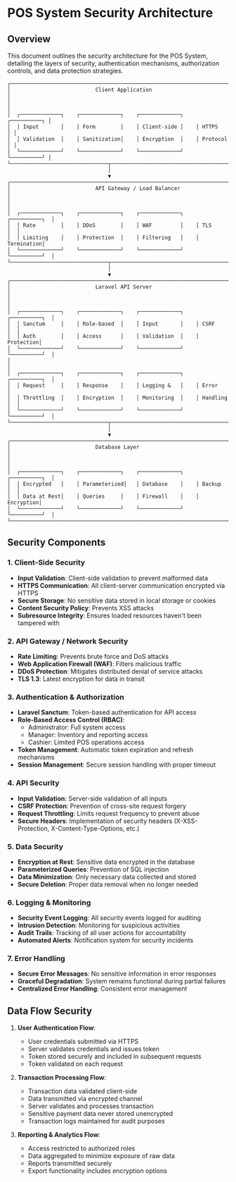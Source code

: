 # POS System Security Architecture

## Overview

This document outlines the security architecture for the POS System, detailing the layers of security, authentication mechanisms, authorization controls, and data protection strategies.

```
┌─────────────────────────────────────────────────────────────────────────┐
│                           Client Application                            │
│                                                                         │
│  ┌─────────────┐    ┌─────────────┐    ┌─────────────┐    ┌──────────┐ │
│  │ Input       │    │ Form        │    │ Client-side │    │ HTTPS    │ │
│  │ Validation  │    │ Sanitization│    │ Encryption  │    │ Protocol │ │
│  └─────────────┘    └─────────────┘    └─────────────┘    └──────────┘ │
└───────────────────────────────┬─────────────────────────────────────────┘
                                │
                                ▼
┌─────────────────────────────────────────────────────────────────────────┐
│                           API Gateway / Load Balancer                   │
│                                                                         │
│  ┌─────────────┐    ┌─────────────┐    ┌─────────────┐    ┌──────────┐  │
│  │ Rate        │    │ DDoS        │    │ WAF         │    │ TLS      │  │
│  │ Limiting    │    │ Protection  │    │ Filtering   │    │ Termination│
│  └─────────────┘    └─────────────┘    └─────────────┘    └──────────┘  │
└───────────────────────────────┬─────────────────────────────────────────┘
                                │
                                ▼
┌─────────────────────────────────────────────────────────────────────────┐
│                           Laravel API Server                            │
│                                                                         │
│  ┌─────────────┐    ┌─────────────┐    ┌─────────────┐    ┌──────────┐  │
│  │ Sanctum     │    │ Role-based  │    │ Input       │    │ CSRF     │  │
│  │ Auth        │    │ Access      │    │ Validation  │    │ Protection│
│  └─────────────┘    └─────────────┘    └─────────────┘    └──────────┘  │
│                                                                         │
│  ┌─────────────┐    ┌─────────────┐    ┌─────────────┐    ┌──────────┐  │
│  │ Request     │    │ Response    │    │ Logging &   │    │ Error    │
│  │ Throttling  │    │ Encryption  │    │ Monitoring  │    │ Handling │  │
│  └─────────────┘    └─────────────┘    └─────────────┘    └──────────┘  │
└───────────────────────────────┬─────────────────────────────────────────┘
                                │
                                ▼
┌─────────────────────────────────────────────────────────────────────────┐
│                           Database Layer                                │
│                                                                         │
│  ┌─────────────┐    ┌─────────────┐    ┌─────────────┐    ┌──────────┐  │
│  │ Encrypted   │    │ Parameterized│   │ Database    │    │ Backup   │  │
│  │ Data at Rest│    │ Queries     │    │ Firewall    │    │ Encryption│
│  └─────────────┘    └─────────────┘    └─────────────┘    └──────────┘  │
└─────────────────────────────────────────────────────────────────────────┘
```

## Security Components

### 1. Client-Side Security

- **Input Validation**: Client-side validation to prevent malformed data
- **HTTPS Communication**: All client-server communication encrypted via HTTPS
- **Secure Storage**: No sensitive data stored in local storage or cookies
- **Content Security Policy**: Prevents XSS attacks
- **Subresource Integrity**: Ensures loaded resources haven't been tampered with

### 2. API Gateway / Network Security

- **Rate Limiting**: Prevents brute force and DoS attacks
- **Web Application Firewall (WAF)**: Filters malicious traffic
- **DDoS Protection**: Mitigates distributed denial of service attacks
- **TLS 1.3**: Latest encryption for data in transit

### 3. Authentication & Authorization

- **Laravel Sanctum**: Token-based authentication for API access
- **Role-Based Access Control (RBAC)**:
  - Administrator: Full system access
  - Manager: Inventory and reporting access
  - Cashier: Limited POS operations access
- **Token Management**: Automatic token expiration and refresh mechanisms
- **Session Management**: Secure session handling with proper timeout

### 4. API Security

- **Input Validation**: Server-side validation of all inputs
- **CSRF Protection**: Prevention of cross-site request forgery
- **Request Throttling**: Limits request frequency to prevent abuse
- **Secure Headers**: Implementation of security headers (X-XSS-Protection, X-Content-Type-Options, etc.)

### 5. Data Security

- **Encryption at Rest**: Sensitive data encrypted in the database
- **Parameterized Queries**: Prevention of SQL injection
- **Data Minimization**: Only necessary data collected and stored
- **Secure Deletion**: Proper data removal when no longer needed

### 6. Logging & Monitoring

- **Security Event Logging**: All security events logged for auditing
- **Intrusion Detection**: Monitoring for suspicious activities
- **Audit Trails**: Tracking of all user actions for accountability
- **Automated Alerts**: Notification system for security incidents

### 7. Error Handling

- **Secure Error Messages**: No sensitive information in error responses
- **Graceful Degradation**: System remains functional during partial failures
- **Centralized Error Handling**: Consistent error management

## Data Flow Security

1. **User Authentication Flow**:

   - User credentials submitted via HTTPS
   - Server validates credentials and issues token
   - Token stored securely and included in subsequent requests
   - Token validated on each request

2. **Transaction Processing Flow**:

   - Transaction data validated client-side
   - Data transmitted via encrypted channel
   - Server validates and processes transaction
   - Sensitive payment data never stored unencrypted
   - Transaction logs maintained for audit purposes

3. **Reporting & Analytics Flow**:
   - Access restricted to authorized roles
   - Data aggregated to minimize exposure of raw data
   - Reports transmitted securely
   - Export functionality includes encryption options
